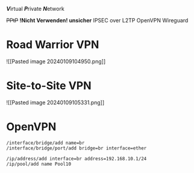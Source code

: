 ***V***irtual ***P***rivate ***N***etwork

~~PPtP~~ **!Nicht Verwenden! unsicher**
IPSEC over L2TP
OpenVPN
Wireguard

# Road Warrior VPN
![[Pasted image 20240109104950.png]]

# Site-to-Site VPN
![[Pasted image 20240109105331.png]]

# OpenVPN
~~~mikrotik
/interface/bridge/add name=br
/interface/bridge/port/add bridge=br interface=ether

/ip/address/add interface=br address=192.168.10.1/24
/ip/pool/add name Pool10


~~~